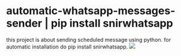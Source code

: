# automatic-whatsapp-messages-sender | pip install snirwhatsapp
this project is about sending scheduled message using python.
for automatic installation do pip install snirwhatsapp.
![](https://i.postimg.cc/RZ2nfT7k/Screenshot-12.png)

